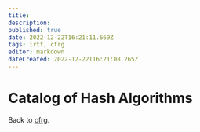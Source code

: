 ```yaml
---
title: 
description: 
published: true
date: 2022-12-22T16:21:11.669Z
tags: irtf, cfrg
editor: markdown
dateCreated: 2022-12-22T16:21:08.265Z
---
```


# Catalog of Hash Algorithms 

Back to [cfrg](/group/cfrg).
